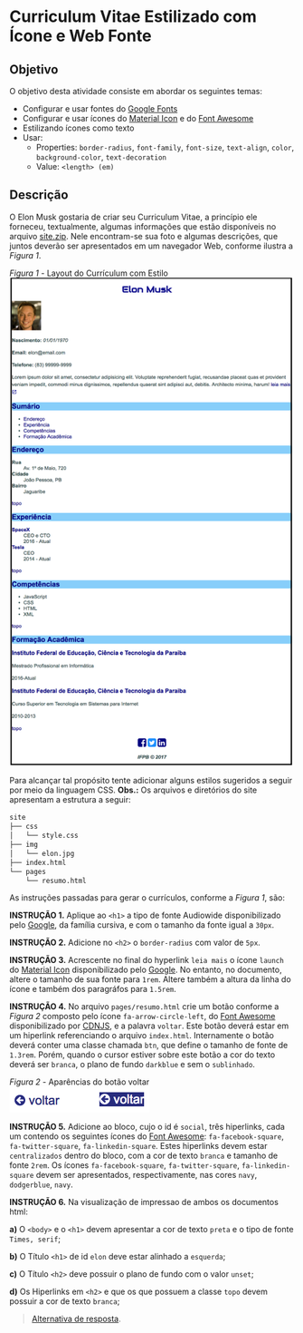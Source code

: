 # Curriculum Vitae Estilizado com Ícone e Web Fonte

## Objetivo

O objetivo desta atividade consiste em abordar os seguintes temas:

- Configurar e usar fontes do [Google Fonts](https://fonts.google.com/)
- Configurar e usar ícones do [Material Icon](https://material.io/icons/) e do [Font Awesome](http://fontawesome.io/)
- Estilizando ícones como texto
- Usar:
  - Properties: `border-radius`, `font-family`, `font-size`, `text-align`, `color`, `background-color`, `text-decoration`
  - Value: `<length> (em)`

## Descrição

O Elon Musk gostaria de criar seu Curriculum Vitae, a princípio ele forneceu, textualmente, algumas informações que estão disponíveis no arquivo [site.zip](site.zip). Nele encontram-se sua foto e algumas descrições, que juntos deverão ser apresentados em um navegador Web, conforme ilustra a *Figura 1*.

*Figura 1* - Layout do Currículum com Estilo
![Layout Curriculum](assets/screen-curriculum.png)

Para alcançar tal propósito tente adicionar alguns estilos sugeridos a seguir por meio da linguagem CSS. **Obs.:** Os arquivos e diretórios do site apresentam a estrutura a seguir:

```
site
├── css
│   └── style.css
├── img
│   └── elon.jpg
├── index.html
└── pages
    └── resumo.html
```

As instruções passadas para gerar o currículos, conforme a *Figura 1*, são:

**INSTRUÇÃO 1.** Aplique ao `<h1>` a tipo de fonte Audiowide disponibilizado pelo [Google](https://fonts.googleapis.com/css?family=Audiowide), da família cursiva, e com o tamanho da fonte igual a `30px`.

**INSTRUÇÃO 2.** Adicione no `<h2>` o `border-radius` com valor de `5px`.

**INSTRUÇÃO 3.** Acrescente no final do hyperlink `leia mais` o ícone `launch` do [Material Icon](https://material.io/icons/) disponibilizado pelo [Google](](https://fonts.googleapis.com/icon?family=Material+Icons)). No entanto, no documento, altere o tamanho de sua fonte para `1rem`. Altere também a altura da linha do ícone e também dos paragráfos para `1.5rem`.

**INSTRUÇÃO 4.** No arquivo `pages/resumo.html` crie um botão conforme a *Figura 2* composto pelo ícone `fa-arrow-circle-left`, do [Font Awesome](http://fontawesome.io/) disponibilizado por [CDNJS](https://cdnjs.cloudflare.com/ajax/libs/font-awesome/4.7.0/css/font-awesome.min.css), e a palavra `voltar`. Este botão deverá estar em um hiperlink referenciando o arquivo `index.html`. Internamente o botão deverá conter uma classe chamada `btn`, que define o tamanho de fonte de `1.3rem`. Porém, quando o cursor estiver sobre este botão a cor do texto deverá ser `branca`, o plano de fundo `darkblue` e sem o `sublinhado`.

*Figura 2* - Aparências do botão voltar <br>
![Aparências do botão voltar](assets/button.png)

**INSTRUÇÃO 5.** Adicione ao bloco, cujo o id é `social`, três hiperlinks, cada um contendo os seguintes ícones do [Font Awesome](http://fontawesome.io/): `fa-facebook-square`, `fa-twitter-square`, `fa-linkedin-square`. Estes hiperlinks devem estar `centralizados` dentro do bloco, com a cor de texto `branca` e tamanho de fonte `2rem`. Os ícones `fa-facebook-square`, `fa-twitter-square`, `fa-linkedin-square` devem ser apresentados, respectivamente, nas cores `navy`, `dodgerblue`, `navy`.

**INSTRUÇÃO 6.** Na visualização de impressao de ambos os documentos html:

**a)** O `<body>` e o `<h1>` devem apresentar a cor de texto `preta` e o tipo de fonte `Times, serif`;

**b)** O Título `<h1>` de id `elon` deve estar alinhado a `esquerda`;

**c)** O Título `<h2>` deve possuir o plano de fundo com o valor `unset`;

**d)** Os Hiperlinks em `<h2>` e que os que possuem a classe `topo` devem possuir a cor de texto `branca`;

<!-- TODO ocultar ícones -->

> [Alternativa de resposta](site-response/index.html).
